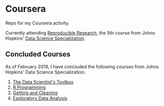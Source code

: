 # Coursera
Repo for my Coursera activity.

Currently attending [Reproducible Research](https://www.coursera.org/learn/reproducible-research), the 5th course from Johns Hopkins' [Data Science Specialization](https://www.coursera.org/specializations/jhu-data-science "Data Science Specialization's Homepage").

## Concluded Courses
As of February 2019, I have concluded the following courses from Johns Hopkins' Data Science Specialization:

1. [The Data Scientist's Toolbox](https://www.coursera.org/learn/data-scientists-tools?specialization=jhu-data-science)
2. [R Programming](https://www.coursera.org/learn/r-programming?specialization=jhu-data-science)
3. [Getting and Cleaning](https://www.coursera.org/learn/data-cleaning?specialization=jhu-data-science)
4. [Exploratory Data Analysis](https://www.coursera.org/learn/exploratory-data-analysis?specialization=jhu-data-science)